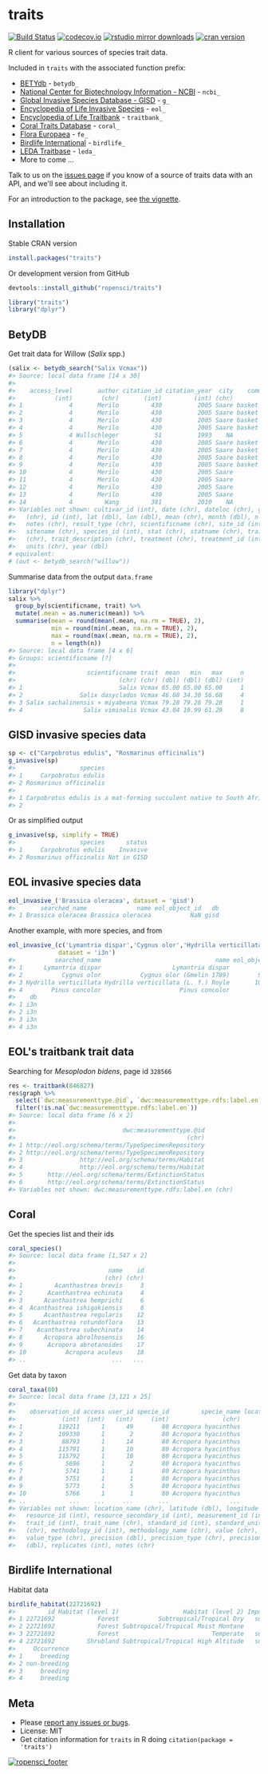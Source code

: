 traits
=======



[![Build Status](https://travis-ci.org/ropensci/traits.svg?branch=master)](https://travis-ci.org/ropensci/traits)
[![codecov.io](https://codecov.io/github/ropensci/traits/coverage.svg?branch=master)](https://codecov.io/github/ropensci/traits?branch=master)
[![rstudio mirror downloads](http://cranlogs.r-pkg.org/badges/traits)](https://github.com/metacran/cranlogs.app)
[![cran version](http://www.r-pkg.org/badges/version/traits)](http://cran.rstudio.com/web/packages/traits)

R client for various sources of species trait data.

Included in `traits` with the associated function prefix:

* [BETYdb](http://www.betydb.org) - `betydb_`
* [National Center for Biotechnology Information - NCBI](http://www.ncbi.nlm.nih.gov/) - `ncbi_`
* [Global Invasive Species Database - GISD](http://www.issg.org/database/welcome/) - `g_`
* [Encyclopedia of Life Invasive Species](link) - `eol_`
* [Encyclopedia of Life Traitbank](link) - `traitbank_`
* [Coral Traits Database](http://coraltraits.org/) - `coral_`
* [Flora Europaea](http://rbg-web2.rbge.org.uk/FE/fe.html) - `fe_`
* [Birdlife International](http://rbg-web2.rbge.org.uk/FE/fe.html) - `birdlife_`
* [LEDA Traitbase](http://www.leda-traitbase.org/LEDAportal/index.jsp) - `leda_`
* More to come ...

Talk to us on the [issues page](https://github.com/ropensci/traits/issues) if you know of a source of traits data with an API, and we'll see about including it.

For an introduction to the package, see [the vignette](vignettes/traits_intro.Rmd).

## Installation

Stable CRAN version


```r
install.packages("traits")
```

Or development version from GitHub


```r
devtools::install_github("ropensci/traits")
```


```r
library("traits")
library("dplyr")
```

## BetyDB

Get trait data for Willow (_Salix_ spp.)


```r
(salix <- betydb_search("Salix Vcmax"))
#> Source: local data frame [14 x 30]
#> 
#>    access_level       author citation_id citation_year  city    commonname
#>           (int)        (chr)       (int)         (int) (chr)         (chr)
#> 1             4       Merilo         430          2005 Saare basket willow
#> 2             4       Merilo         430          2005 Saare basket willow
#> 3             4       Merilo         430          2005 Saare basket willow
#> 4             4       Merilo         430          2005 Saare basket willow
#> 5             4 Wullschleger          51          1993    NA        willow
#> 6             4       Merilo         430          2005 Saare basket willow
#> 7             4       Merilo         430          2005 Saare basket willow
#> 8             4       Merilo         430          2005 Saare basket willow
#> 9             4       Merilo         430          2005 Saare basket willow
#> 10            4       Merilo         430          2005 Saare        willow
#> 11            4       Merilo         430          2005 Saare        willow
#> 12            4       Merilo         430          2005 Saare        willow
#> 13            4       Merilo         430          2005 Saare        willow
#> 14            4         Wang         381          2010    NA              
#> Variables not shown: cultivar_id (int), date (chr), dateloc (chr), genus
#>   (chr), id (int), lat (dbl), lon (dbl), mean (chr), month (dbl), n (int),
#>   notes (chr), result_type (chr), scientificname (chr), site_id (int),
#>   sitename (chr), species_id (int), stat (chr), statname (chr), trait
#>   (chr), trait_description (chr), treatment (chr), treatment_id (int),
#>   units (chr), year (dbl)
# equivalent:
# (out <- betydb_search("willow"))
```

Summarise data from the output `data.frame`


```r
library("dplyr")
salix %>%
  group_by(scientificname, trait) %>%
  mutate(.mean = as.numeric(mean)) %>%
  summarise(mean = round(mean(.mean, na.rm = TRUE), 2),
            min = round(min(.mean, na.rm = TRUE), 2),
            max = round(max(.mean, na.rm = TRUE), 2),
            n = length(n))
#> Source: local data frame [4 x 6]
#> Groups: scientificname [?]
#> 
#>                    scientificname trait  mean   min   max     n
#>                             (chr) (chr) (dbl) (dbl) (dbl) (int)
#> 1                           Salix Vcmax 65.00 65.00 65.00     1
#> 2                Salix dasyclados Vcmax 46.08 34.30 56.68     4
#> 3 Salix sachalinensis × miyabeana Vcmax 79.28 79.28 79.28     1
#> 4                 Salix viminalis Vcmax 43.04 19.99 61.29     8
```

## GISD invasive species data


```r
sp <- c("Carpobrotus edulis", "Rosmarinus officinalis")
g_invasive(sp)
#>                  species
#> 1     Carpobrotus edulis
#> 2 Rosmarinus officinalis
#>                                                                                                                                                                                                                                                                                                                                                                                                                                                                                                                                                                                                                                                                                                                                                                                               status
#> 1 Carpobrotus edulis is a mat-forming succulent native to South Africa which is invasive primarily in coastal habitats in many parts of the world. It was often introduced as an ornamental plant or used for planting along roadsides, from which it has spread to become invasive. Its main impacts are smothering, reduced regeneration of native flora and changes to soil pH and nutrient regimes.;  (succulent); Common Names: balsamo, Cape fig, figue marine, freeway iceplant, ghaukum, ghoenavy, highway ice plant, higo del Cabo, higo marino, Hottentosvy, hottentot fig, Hottentottenfeige, iceplant, ikhambi-lamabulawo, Kaapsevy, patata frita, perdevy, pigface, rankvy, sea fig, sour fig, suurvy, umgongozi, vyerank; Synonyms: Mesembryanthemum edule L., Mesembryanthemum edulis
#> 2                                                                                                                                                                                                                                                                                                                                                                                                                                                                                                                                                                                                                                                                                                                                                                                        Not in GISD
```

Or as simplified output


```r
g_invasive(sp, simplify = TRUE)
#>                  species      status
#> 1     Carpobrotus edulis    Invasive
#> 2 Rosmarinus officinalis Not in GISD
```

## EOL invasive species data


```r
eol_invasive_('Brassica oleracea', dataset = 'gisd')
#>       searched_name              name eol_object_id   db
#> 1 Brassica oleracea Brassica oleracea           NaN gisd
```

Another example, with more species, and from


```r
eol_invasive_(c('Lymantria dispar','Cygnus olor','Hydrilla verticillata','Pinus concolor'),
              dataset = 'i3n')
#>           searched_name                                name eol_object_id
#> 1      Lymantria dispar                    Lymantria dispar           NaN
#> 2           Cygnus olor           Cygnus olor (Gmelin 1789)        913227
#> 3 Hydrilla verticillata Hydrilla verticillata (L. f.) Royle       1088921
#> 4        Pinus concolor                      Pinus concolor           NaN
#>    db
#> 1 i3n
#> 2 i3n
#> 3 i3n
#> 4 i3n
```

## EOL's traitbank trait data

Searching for _Mesoplodon bidens_, page id `328566`


```r
res <- traitbank(846827)
res$graph %>%
  select(`dwc:measurementtype.@id`, `dwc:measurementtype.rdfs:label.en`) %>%
  filter(!is.na(`dwc:measurementtype.rdfs:label.en`))
#> Source: local data frame [6 x 2]
#> 
#>                              dwc:measurementtype.@id
#>                                                (chr)
#> 1 http://eol.org/schema/terms/TypeSpecimenRepository
#> 2 http://eol.org/schema/terms/TypeSpecimenRepository
#> 3                http://eol.org/schema/terms/Habitat
#> 4                http://eol.org/schema/terms/Habitat
#> 5       http://eol.org/schema/terms/ExtinctionStatus
#> 6       http://eol.org/schema/terms/ExtinctionStatus
#> Variables not shown: dwc:measurementtype.rdfs:label.en (chr)
```

## Coral

Get the species list and their ids


```r
coral_species()
#> Source: local data frame [1,547 x 2]
#> 
#>                          name    id
#>                         (chr) (chr)
#> 1         Acanthastrea brevis     3
#> 2       Acanthastrea echinata     4
#> 3      Acanthastrea hemprichi     6
#> 4  Acanthastrea ishigakiensis     8
#> 5      Acanthastrea regularis    12
#> 6   Acanthastrea rotundoflora    13
#> 7    Acanthastrea subechinata    14
#> 8      Acropora abrolhosensis    16
#> 9       Acropora abrotanoides    17
#> 10           Acropora aculeus    18
#> ..                        ...   ...
```

Get data by taxon


```r
coral_taxa(80)
#> Source: local data frame [3,121 x 25]
#> 
#>    observation_id access user_id specie_id         specie_name location_id
#>             (int)  (int)   (int)     (int)               (chr)       (int)
#> 1          119211      1      49        80 Acropora hyacinthus           1
#> 2          109330      1       2        80 Acropora hyacinthus           1
#> 3           88793      1      14        80 Acropora hyacinthus           0
#> 4          115791      1      10        80 Acropora hyacinthus           1
#> 5          115792      1      10        80 Acropora hyacinthus           1
#> 6            5696      1       2        80 Acropora hyacinthus           1
#> 7            5741      1       1        80 Acropora hyacinthus           1
#> 8            5751      1       1        80 Acropora hyacinthus           1
#> 9            5773      1       5        80 Acropora hyacinthus           1
#> 10           5766      1       1        80 Acropora hyacinthus           1
#> ..            ...    ...     ...       ...                 ...         ...
#> Variables not shown: location_name (chr), latitude (dbl), longitude (dbl),
#>   resource_id (int), resource_secondary_id (int), measurement_id (int),
#>   trait_id (int), trait_name (chr), standard_id (int), standard_unit
#>   (chr), methodology_id (int), methodology_name (chr), value (chr),
#>   value_type (chr), precision (dbl), precision_type (chr), precision_upper
#>   (dbl), replicates (int), notes (chr)
```

## Birdlife International

Habitat data


```r
birdlife_habitat(22721692)
#>         id Habitat (level 1)                  Habitat (level 2) Importance
#> 1 22721692            Forest           Subtropical/Tropical Dry   suitable
#> 2 22721692            Forest Subtropical/Tropical Moist Montane      major
#> 3 22721692            Forest                          Temperate   suitable
#> 4 22721692         Shrubland Subtropical/Tropical High Altitude   suitable
#>     Occurrence
#> 1     breeding
#> 2 non-breeding
#> 3     breeding
#> 4     breeding
```

## Meta

* Please [report any issues or bugs](https://github.com/ropensci/traits/issues).
* License: MIT
* Get citation information for `traits` in R doing `citation(package = 'traits')`

[![ropensci_footer](http://ropensci.org/public_images/github_footer.png)](http://ropensci.org)

